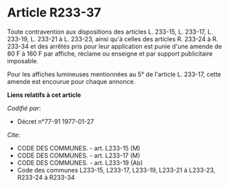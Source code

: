 # Article R233-37

Toute contravention aux dispositions des articles L. 233-15, L. 233-17, L. 233-19, L. 233-21 à L. 233-23, ainsi qu'à celles
des articles R. 233-24 à R. 233-34 et des arrêtés pris pour leur application est punie d'une amende de 80 F à 160 F par
affiche, réclame ou enseigne et par support publicitaire imposable.

Pour les affiches lumineuses mentionnées au 5° de l'article L. 233-17, cette amende est encourue pour chaque annonce.

**Liens relatifs à cet article**

_Codifié par_:

  - Décret n°77-91 1977-01-27

_Cite_:

  - CODE DES COMMUNES. - art. L233-15 (M)
  - CODE DES COMMUNES. - art. L233-17 (M)
  - CODE DES COMMUNES. - art. L233-19 (Ab)
  - Code des communes L233-15, L233-17, L233-19, L233-21 à L233-23, R233-24 à R233-34
